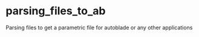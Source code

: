# parsing_files_to_ab
Parsing files to get a parametric file for autoblade or any other applications
